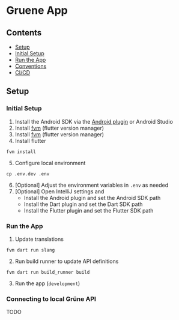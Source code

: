 # Gruene App

## Contents

- [Setup](#setup)
- [Initial Setup](#initial-setup)
- [Run the App](#run-the-app)
- [Conventions](docs/conventions.md)
- [CI/CD](docs/cicd.md)

## Setup

### Initial Setup

1. Install the Android SDK via the [Android plugin](https://www.jetbrains.com/help/idea/create-your-first-android-application.html#754fd) or Android Studio
2. Install [fvm](https://fvm.app/documentation/getting-started/installation) (flutter version manager)
3. Install [fvm](https://fvm.app/documentation/getting-started/installation) (flutter version manager)
4. Install flutter
``` shell
fvm install
```
5. Configure local environment
``` shell
cp .env.dev .env
```
6. [Optional] Adjust the environment variables in `.env` as needed
7. [Optional] Open IntelliJ settings and
    - Install the Android plugin and set the Android SDK path
    - Install the Dart plugin and set the Dart SDK path
    - Install the Flutter plugin and set the Flutter SDK path

### Run the App

1. Update translations
``` shell
fvm dart run slang
```
2. Run build runner to update API definitions
``` shell
fvm dart run build_runner build
```
3. Run the app (`development`)

### Connecting to local Grüne API

TODO
